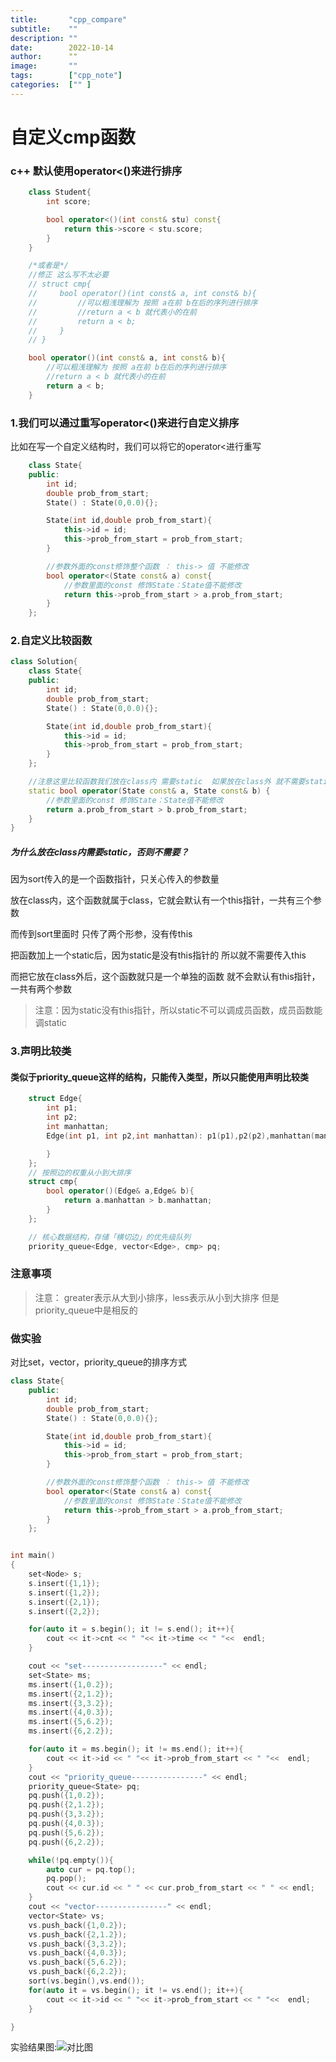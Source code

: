 ```yaml
---
title:       "cpp_compare"
subtitle:    ""
description: ""
date:        2022-10-14
author:      ""
image:       ""
tags:        ["cpp_note"]
categories:  ["" ]
---
```


# 自定义cmp函数

### c++ 默认使用operator<()来进行排序  

```c++
    class Student{
        int score;

        bool operator<()(int const& stu) const{
            return this->score < stu.score;
        }
    }

    /*或者是*/
    //修正 这么写不太必要
    // struct cmp{
    //     bool operator()(int const& a, int const& b){
    //         //可以粗浅理解为 按照 a在前 b在后的序列进行排序
    //         //return a < b 就代表小的在前
    //         return a < b;
    //     }
    // }

    bool operator()(int const& a, int const& b){
        //可以粗浅理解为 按照 a在前 b在后的序列进行排序
        //return a < b 就代表小的在前
        return a < b;
    }

```

### 1.我们可以通过重写operator<()来进行自定义排序  

比如在写一个自定义结构时，我们可以将它的operator<进行重写
```c++
    class State{
    public:
        int id;
        double prob_from_start;
        State() : State(0,0.0){};

        State(int id,double prob_from_start){
            this->id = id;
            this->prob_from_start = prob_from_start;
        }

        //参数外面的const修饰整个函数 ： this-> 值 不能修改
        bool operator<(State const& a) const{
            //参数里面的const 修饰State：State值不能修改
            return this->prob_from_start > a.prob_from_start;
        }
    };

```

### 2.自定义比较函数
```c++
class Solution{
    class State{
    public:
        int id;
        double prob_from_start;
        State() : State(0,0.0){};

        State(int id,double prob_from_start){
            this->id = id;
            this->prob_from_start = prob_from_start;
        }
    };

    //注意这里比较函数我们放在class内 需要static  如果放在class外 就不需要static
    static bool operator(State const& a, State const& b) {
        //参数里面的const 修饰State：State值不能修改
        return a.prob_from_start > b.prob_from_start;
    }
}
```

##### 为什么放在class内需要static，否则不需要？

因为sort传入的是一个函数指针，只关心传入的参数量

放在class内，这个函数就属于class，它就会默认有一个this指针，一共有三个参数

而传到sort里面时 只传了两个形参，没有传this  

把函数加上一个static后，因为static是没有this指针的 所以就不需要传入this

而把它放在class外后，这个函数就只是一个单独的函数  就不会默认有this指针，一共有两个参数

> 注意：因为static没有this指针，所以static不可以调成员函数，成员函数能调static
### 3.声明比较类 

#### 类似于priority_queue这样的结构，只能传入类型，所以只能使用声明比较类

```c++
    struct Edge{
        int p1;
        int p2;
        int manhattan;
        Edge(int p1, int p2,int manhattan): p1(p1),p2(p2),manhattan(manhattan){

        }
    };
    // 按照边的权重从小到大排序
    struct cmp{
        bool operator()(Edge& a,Edge& b){
            return a.manhattan > b.manhattan;
        }
    };

    // 核心数据结构，存储「横切边」的优先级队列
    priority_queue<Edge, vector<Edge>, cmp> pq;
```

### 注意事项 

> 注意：
> greater表示从大到小排序，less表示从小到大排序
> 但是priority_queue中是相反的

### 做实验
对比set，vector，priority_queue的排序方式
```c++
class State{
    public:
        int id;
        double prob_from_start;
        State() : State(0,0.0){};

        State(int id,double prob_from_start){
            this->id = id;
            this->prob_from_start = prob_from_start;
        }

        //参数外面的const修饰整个函数 ： this-> 值 不能修改
        bool operator<(State const& a) const{
            //参数里面的const 修饰State：State值不能修改
            return this->prob_from_start > a.prob_from_start;
        }
    };


int main()
{
    set<Node> s;
    s.insert({1,1});
    s.insert({1,2});
    s.insert({2,1});
    s.insert({2,2});

    for(auto it = s.begin(); it != s.end(); it++){
        cout << it->cnt << " "<< it->time << " "<<  endl;
    }

    cout << "set------------------" << endl;
    set<State> ms;
    ms.insert({1,0.2});
    ms.insert({2,1.2});
    ms.insert({3,3.2});
    ms.insert({4,0.3});
    ms.insert({5,6.2});
    ms.insert({6,2.2});

    for(auto it = ms.begin(); it != ms.end(); it++){
        cout << it->id << " "<< it->prob_from_start << " "<<  endl;
    }
    cout << "priority_queue----------------" << endl;
    priority_queue<State> pq;
    pq.push({1,0.2});
    pq.push({2,1.2});
    pq.push({3,3.2});
    pq.push({4,0.3});
    pq.push({5,6.2});
    pq.push({6,2.2});

    while(!pq.empty()){
        auto cur = pq.top();
        pq.pop();
        cout << cur.id << " " << cur.prob_from_start << " " << endl;
    }
    cout << "vector----------------" << endl;
    vector<State> vs;
    vs.push_back({1,0.2});
    vs.push_back({2,1.2});
    vs.push_back({3,3.2});
    vs.push_back({4,0.3});
    vs.push_back({5,6.2});
    vs.push_back({6,2.2}); 
    sort(vs.begin(),vs.end());
    for(auto it = vs.begin(); it != vs.end(); it++){
        cout << it->id << " "<< it->prob_from_start << " "<<  endl;
    }

}
```

实验结果图:![对比图](/img/cpp_compare.png)